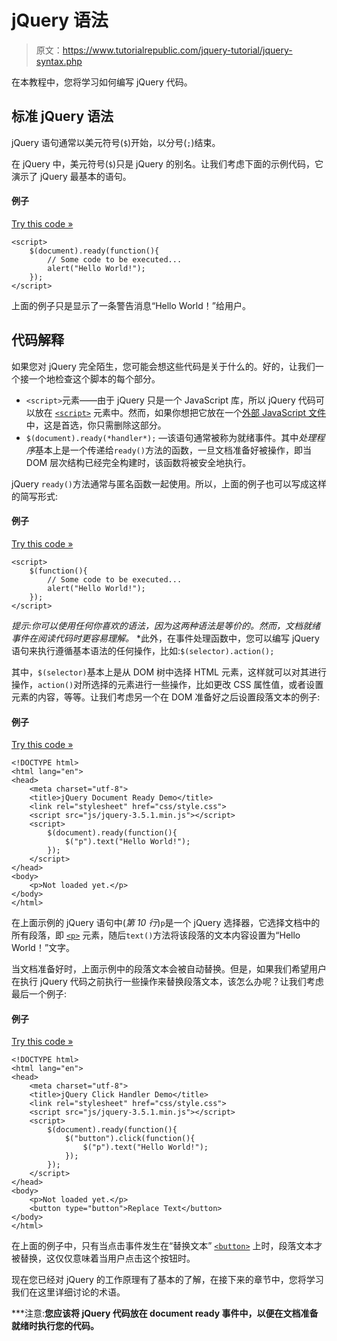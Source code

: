 # jQuery 语法

> 原文：<https://www.tutorialrepublic.com/jquery-tutorial/jquery-syntax.php>

在本教程中，您将学习如何编写 jQuery 代码。

## 标准 jQuery 语法

jQuery 语句通常以美元符号(`$`)开始，以分号(`;`)结束。

在 jQuery 中，美元符号(`$`)只是 jQuery 的别名。让我们考虑下面的示例代码，它演示了 jQuery 最基本的语句。

#### 例子

[Try this code »](../codelab.php?topic=jquery&file=document-ready-syntax "Try this code using online Editor")

```
<script>
    $(document).ready(function(){
        // Some code to be executed...
        alert("Hello World!");
    });
</script>
```

上面的例子只是显示了一条警告消息“Hello World！”给用户。

## 代码解释

如果您对 jQuery 完全陌生，您可能会想这些代码是关于什么的。好的，让我们一个接一个地检查这个脚本的每个部分。

*   `<script>`元素——由于 jQuery 只是一个 JavaScript 库，所以 jQuery 代码可以放在 [`<script>`](../html-reference/html-script-tag.php) 元素中。然而，如果你想把它放在一个[外部 JavaScript 文件](../html-tutorial/html-scripts.php)中，这是首选，你只需删除这部分。
*   `$(document).ready(*handler*);` —该语句通常被称为就绪事件。其中*处理程序*基本上是一个传递给`ready()`方法的函数，一旦文档准备好被操作，即当 DOM 层次结构已经完全构建时，该函数将被安全地执行。

jQuery `ready()`方法通常与匿名函数一起使用。所以，上面的例子也可以写成这样的简写形式:

#### 例子

[Try this code »](../codelab.php?topic=jquery&file=shorthand-syntax-of-document-ready-event "Try this code using online Editor")

```
<script>
    $(function(){
        // Some code to be executed...
        alert("Hello World!");
    });
</script>
```

 *提示:你可以使用任何你喜欢的语法，因为这两种语法是等价的。然而，文档就绪事件在阅读代码时更容易理解。*  *此外，在事件处理函数中，您可以编写 jQuery 语句来执行遵循基本语法的任何操作，比如:`$(selector).action();`

其中，`$(selector)`基本上是从 DOM 树中选择 HTML 元素，这样就可以对其进行操作，`action()`对所选择的元素进行一些操作，比如更改 CSS 属性值，或者设置元素的内容，等等。让我们考虑另一个在 DOM 准备好之后设置段落文本的例子:

#### 例子

[Try this code »](../codelab.php?topic=jquery&file=document-ready-demo "Try this code using online Editor")

```
<!DOCTYPE html>
<html lang="en">
<head>
    <meta charset="utf-8">
    <title>jQuery Document Ready Demo</title>
    <link rel="stylesheet" href="css/style.css">
    <script src="js/jquery-3.5.1.min.js"></script>
    <script>
        $(document).ready(function(){
            $("p").text("Hello World!");
        });
    </script>
</head>
<body>
    <p>Not loaded yet.</p>
</body>
</html>
```

在上面示例的 jQuery 语句中(*第 10 行*)`p`是一个 jQuery 选择器，它选择文档中的所有段落，即 [`<p>`](../html-reference/html-p-tag.php) 元素，随后`text()`方法将该段落的文本内容设置为“Hello World！”文字。

当文档准备好时，上面示例中的段落文本会被自动替换。但是，如果我们希望用户在执行 jQuery 代码之前执行一些操作来替换段落文本，该怎么办呢？让我们考虑最后一个例子:

#### 例子

[Try this code »](../codelab.php?topic=jquery&file=click-handler-demo "Try this code using online Editor")

```
<!DOCTYPE html>
<html lang="en">
<head>
    <meta charset="utf-8">
    <title>jQuery Click Handler Demo</title>
    <link rel="stylesheet" href="css/style.css">
    <script src="js/jquery-3.5.1.min.js"></script>
    <script>
        $(document).ready(function(){
            $("button").click(function(){
                $("p").text("Hello World!");
            });            
        });
    </script>
</head>
<body>
    <p>Not loaded yet.</p>
    <button type="button">Replace Text</button>
</body>
</html>
```

在上面的例子中，只有当点击事件发生在“替换文本” [`<button>`](../html-reference/html-button-tag.php) 上时，段落文本才被替换，这仅仅意味着当用户点击这个按钮时。

现在您已经对 jQuery 的工作原理有了基本的了解，在接下来的章节中，您将学习我们在这里详细讨论的术语。

 ***注意:**您应该将 jQuery 代码放在 document ready 事件中，以便在文档准备就绪时执行您的代码。**